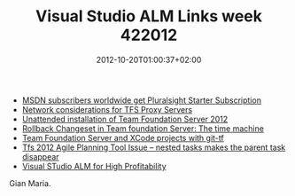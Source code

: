 ﻿---
title: "Visual Studio ALM Links week 422012"
description: ""
date: 2012-10-20T01:00:37+02:00
draft: false
tags: [Tfs,Visual Studio ALM]
categories: [Tfs]
---
- [MSDN subscribers worldwide get Pluralsight Starter Subscription](http://blogs.msdn.com/b/bharry/archive/2012/10/11/msdn-subscribers-worldwide-get-pluralsight-starter-subscription.aspx)
- [Network considerations for TFS Proxy Servers](http://blogs.msdn.com/b/visualstudioalm/archive/2012/10/10/network-considerations-for-tfs-proxy-servers.aspx)
- [Unattended installation of Team Foundation Server 2012](http://blogs.msdn.com/b/visualstudioalm/archive/2012/10/12/unattended-installation-of-team-foundation-server-2012.aspx)
- [Rollback Changeset in Team foundation Server: The time machine](http://mattvsts.blogspot.it/2012/10/rollback-changeset-in-team-foundation.html)
- [Team Foundation Server and XCode projects with git-tf](http://blogs.msdn.com/b/visualstudioalm/archive/2012/10/16/team-foundation-server-and-xcode-projects-with-git-tf.aspx)
- [Tfs 2012 Agile Planning Tool Issue – nested tasks makes the parent task disappear](http://blog.hinshelwood.com/tfs-2012-agile-planning-tools-issue-nested-tasks-makes-the-parent-task-disappear/?utm_source=feedblitz&amp;utm_medium=FeedBlitzRss&amp;utm_campaign=visualstudioalm)
- [Visual STudio ALM for High Profitability](http://www.dotnetcurry.com/ShowArticle.aspx?ID=834)

Gian Maria.
